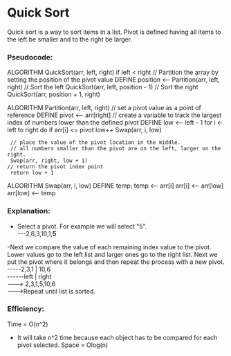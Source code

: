 # Quick Sort
Quick sort is a way to sort items in a list. Pivot is defined having all items to the left be smaller and to the right be larger. 

### Pseudocode:
ALGORITHM QuickSort(arr, left, right)
    if left < right
        // Partition the array by setting the position of the pivot value 
        DEFINE position <-- Partition(arr, left, right)
        // Sort the left
        QuickSort(arr, left, position - 1)
        // Sort the right
        QuickSort(arr, position + 1, right)

ALGORITHM Partition(arr, left, right)
    // set a pivot value as a point of reference
    DEFINE pivot <-- arr[right]
    // create a variable to track the largest index of numbers lower than the defined pivot
    DEFINE low <-- left - 1
    for i <- left to right do
        if arr[i] <= pivot
            low++
            Swap(arr, i, low)

     // place the value of the pivot location in the middle.
     // all numbers smaller than the pivot are on the left, larger on the right. 
     Swap(arr, right, low + 1)
    // return the pivot index point
     return low + 1

ALGORITHM Swap(arr, i, low)
    DEFINE temp;
    temp <-- arr[i]
    arr[i] <-- arr[low]
    arr[low] <-- temp
### Explanation:

- Select a pivot. For example we will select "5".<br>
---2,6,3,10,1,**5**<br>

-Next we compare the value of each remaining index value to the pivot. Lower values go to the left list and larger ones go to the right list. Next we put the pivot where it belongs and then repeat the process with a new pivot.<br>
-----2,3,1 | 10,6<br>
------left | right<br>
---> 2,3,1,5,10,6<br>
--->Repeat until list is sorted.

### Efficiency:
Time = O(n^2)<br>
- It will take n^2 time because each object has to be compared for each pivot selected.
Space = Olog(n)<br>